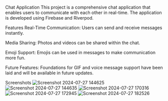 Chat Application
This project is a comprehensive chat application that enables users to communicate with each other in real-time.
The application is developed using Firebase and Riverpod.

Features
Real-Time Communication: Users can send and receive messages instantly.

Media Sharing: Photos and videos can be shared within the chat.

Emoji Support: Emojis can be used in messages to make communication more fun.

Future Features: Foundations for GIF and voice message support have been laid and will be available in future updates.


Screenshots
![Screenshot 2024-07-27 144625](https://github.com/user-attachments/assets/b78cbe74-3949-4319-969f-ccc830bf5f60)
![Screenshot 2024-07-27 144635](https://github.com/user-attachments/assets/4633817f-7784-4ddc-ba9d-d6f52bcac7ec)
![Screenshot 2024-07-27 170316](https://github.com/user-attachments/assets/c93ef17f-0554-49d5-a2c7-783921c50c64)
![Screenshot 2024-07-27 172945](https://github.com/user-attachments/assets/b0fcdb41-5cd6-41b9-a70b-ee370c58cc8c)
![Screenshot 2024-07-27 182526](https://github.com/user-attachments/assets/9fcc3e64-ba9c-4d7e-950e-242ca76e7150)
